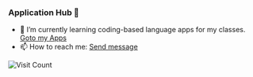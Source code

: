 ### Application Hub 👋
- 🌱 I’m currently learning coding-based language apps for my classes. [Goto my Apps](https://mrkim21.github.io)
- 📫 How to reach me: [Send message](https://share.hsforms.com/1Av0hl41zRH-ldBftgLjM4Qqhro2)
<img src="https://komarev.com/ghpvc/?username=mrkim21&color=blueviolet&label=VISIT+count" alt="Visit Count">

